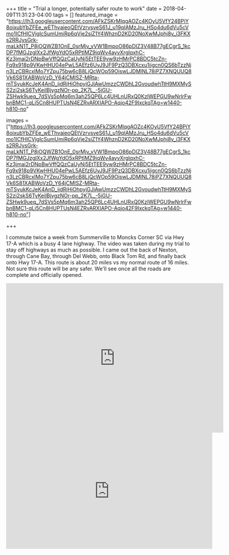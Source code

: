 +++
title =  "Trial a longer, potentially safer route to work"
date = 2018-04-09T11:31:23-04:00
tags = []
featured_image = "https://lh3.googleusercontent.com/AFkZSKrMlqgAOZc4KOyU5VfY24BPiY8oixubYbZFEe_wEThvaieoQEtVzrvsveS61J_u19qIAMzJru_HSo4du6dVu5cVmo1ICfHlCVjglcSumUmiRp6qVje2siZ1Y4WhznD2KD20NoXwMJphj8y_i3FKXs2RRJysGrk-maLkN1T_P8jOQWZB1OnE_0srMjv_vVW1BmpoO86pDIZ3V48B77gECgrS_1kcDP7fMGJzglXx2JfWgYdO5xRPtlMZ9iqWv4ayvXrglqxhC-Kz3jmai2rDNpBwVffQQzCaUyNj5EtTEE9vw9zHMrPC8BDC5tcZn-Fq9x918p9VKwHHU04ePwL5AEfz6UvJ9JF9PzQ3DBXcxu1iigcn0QS6bTzzNjn3LzCBRcxIMo7YZpu75bw6cB8LjQcWOp59OiswLJDMlNL78iPZ7XNQUUQ8Vk6S81XABWoVzD_Y64jCMISZ-MRta-mTSyukKcJeK4AnD_ijdRjHiOhpyjGJiAwUmzzCWDhL2GvoudwhTtH9MXMySS2zi2skS6TyKeilBjygzNOr-pp_2K7L_-5iGU-ZSHwk9ueq_7dSVs5pMq6m3ah25QP6Lc4UHLnURxQ0KzlWEPGU9wNrlrFwbnBMC1-qLi5Cn8HUPTUsN4EZRvARXIAPO-Aqjo42F9IxckqTAg=w1440-h810-no"

images = ["https://lh3.googleusercontent.com/AFkZSKrMlqgAOZc4KOyU5VfY24BPiY8oixubYbZFEe_wEThvaieoQEtVzrvsveS61J_u19qIAMzJru_HSo4du6dVu5cVmo1ICfHlCVjglcSumUmiRp6qVje2siZ1Y4WhznD2KD20NoXwMJphj8y_i3FKXs2RRJysGrk-maLkN1T_P8jOQWZB1OnE_0srMjv_vVW1BmpoO86pDIZ3V48B77gECgrS_1kcDP7fMGJzglXx2JfWgYdO5xRPtlMZ9iqWv4ayvXrglqxhC-Kz3jmai2rDNpBwVffQQzCaUyNj5EtTEE9vw9zHMrPC8BDC5tcZn-Fq9x918p9VKwHHU04ePwL5AEfz6UvJ9JF9PzQ3DBXcxu1iigcn0QS6bTzzNjn3LzCBRcxIMo7YZpu75bw6cB8LjQcWOp59OiswLJDMlNL78iPZ7XNQUUQ8Vk6S81XABWoVzD_Y64jCMISZ-MRta-mTSyukKcJeK4AnD_ijdRjHiOhpyjGJiAwUmzzCWDhL2GvoudwhTtH9MXMySS2zi2skS6TyKeilBjygzNOr-pp_2K7L_-5iGU-ZSHwk9ueq_7dSVs5pMq6m3ah25QP6Lc4UHLnURxQ0KzlWEPGU9wNrlrFwbnBMC1-qLi5Cn8HUPTUsN4EZRvARXIAPO-Aqjo42F9IxckqTAg=w1440-h810-no"]

+++



I commute twice a week from Summerville to Moncks Corner SC via Hwy 17-A which is a busy 4 lane highway. The video was taken during my trial to stay off highways as much as possible. I came out the back of Nexton, through Cane Bay, through Del Webb, onto Black Tom Rd, and finally back onto Hwy 17-A. This route is about 20 miles vs my normal route of 16 miles. Not sure this route will be any safer. We'll see once all the roads are complete and officially opened.

<iframe height='405' width='590' frameborder='0' allowtransparency='true' scrolling='no' src='https://www.strava.com/activities/1496966244/embed/74308b5c675817bc102d23d9723c8b8e57046884'></iframe>

<iframe width="560" height="315" src="https://www.youtube.com/embed/7UkvG6BUvlI" frameborder="0" allow="autoplay; encrypted-media" allowfullscreen></iframe>
